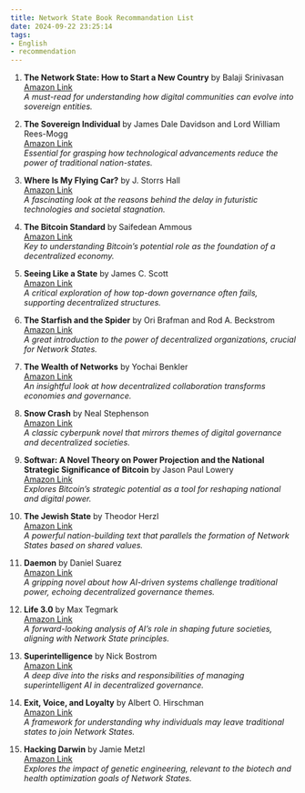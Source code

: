 ```yaml
---
title: Network State Book Recommandation List
date: 2024-09-22 23:25:14
tags:
- English
- recommendation
---
```


1. **The Network State: How to Start a New Country** by Balaji Srinivasan  
   [Amazon Link](https://www.amazon.com/Network-State-How-Start-Country-ebook/dp/B09VPKZR3G)  
   *A must-read for understanding how digital communities can evolve into sovereign entities.*

2. **The Sovereign Individual** by James Dale Davidson and Lord William Rees-Mogg  
   [Amazon Link](https://www.amazon.com/dp/0684832720)  
   *Essential for grasping how technological advancements reduce the power of traditional nation-states.*

3. **Where Is My Flying Car?** by J. Storrs Hall  
   [Amazon Link](https://www.amazon.com/Where-Flying-Car-Storrs-Hall/dp/1953953182/)  
   *A fascinating look at the reasons behind the delay in futuristic technologies and societal stagnation.*

4. **The Bitcoin Standard** by Saifedean Ammous  
   [Amazon Link](https://www.amazon.com/dp/1119473861)  
   *Key to understanding Bitcoin’s potential role as the foundation of a decentralized economy.*

5. **Seeing Like a State** by James C. Scott  
   [Amazon Link](https://www.amazon.com/dp/0300078153)  
   *A critical exploration of how top-down governance often fails, supporting decentralized structures.*

6. **The Starfish and the Spider** by Ori Brafman and Rod A. Beckstrom  
   [Amazon Link](https://www.amazon.com/dp/1591841836)  
   *A great introduction to the power of decentralized organizations, crucial for Network States.*

7. **The Wealth of Networks** by Yochai Benkler  
   [Amazon Link](https://www.amazon.com/dp/0300110561)  
   *An insightful look at how decentralized collaboration transforms economies and governance.*

8. **Snow Crash** by Neal Stephenson  
   [Amazon Link](https://www.amazon.com/dp/0553380958)  
   *A classic cyberpunk novel that mirrors themes of digital governance and decentralized societies.*

9. **Softwar: A Novel Theory on Power Projection and the National Strategic Significance of Bitcoin** by Jason Paul Lowery  
   [Amazon Link](https://www.amazon.com/Softwar-Projection-National-Strategic-Significance/dp/B0BW358F37)  
   *Explores Bitcoin’s strategic potential as a tool for reshaping national and digital power.*

10. **The Jewish State** by Theodor Herzl  
    [Amazon Link](https://www.amazon.com/Jewish-State-Theodor-Herzl/dp/1508629609)  
    *A powerful nation-building text that parallels the formation of Network States based on shared values.*

11. **Daemon** by Daniel Suarez  
    [Amazon Link](https://www.amazon.com/dp/0451228731)  
    *A gripping novel about how AI-driven systems challenge traditional power, echoing decentralized governance themes.*

12. **Life 3.0** by Max Tegmark  
    [Amazon Link](https://www.amazon.com/dp/1101970316)  
    *A forward-looking analysis of AI’s role in shaping future societies, aligning with Network State principles.*

13. **Superintelligence** by Nick Bostrom  
    [Amazon Link](https://www.amazon.com/dp/0198739834)  
    *A deep dive into the risks and responsibilities of managing superintelligent AI in decentralized governance.*

14. **Exit, Voice, and Loyalty** by Albert O. Hirschman  
    [Amazon Link](https://www.amazon.com/dp/0674276604)  
    *A framework for understanding why individuals may leave traditional states to join Network States.*

15. **Hacking Darwin** by Jamie Metzl  
    [Amazon Link](https://www.amazon.com/Hacking-Darwin-Genetic-Engineering-Humanity/dp/1728214130)  
    *Explores the impact of genetic engineering, relevant to the biotech and health optimization goals of Network States.*

